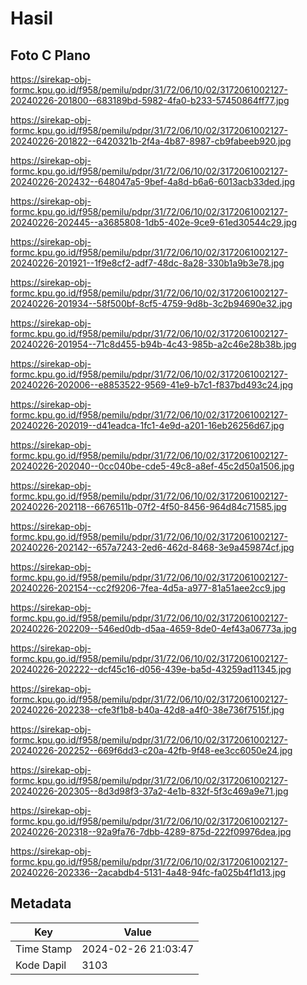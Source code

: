 # Hasil

## Foto C Plano

https://sirekap-obj-formc.kpu.go.id/f958/pemilu/pdpr/31/72/06/10/02/3172061002127-20240226-201800--683189bd-5982-4fa0-b233-57450864ff77.jpg

https://sirekap-obj-formc.kpu.go.id/f958/pemilu/pdpr/31/72/06/10/02/3172061002127-20240226-201822--6420321b-2f4a-4b87-8987-cb9fabeeb920.jpg

https://sirekap-obj-formc.kpu.go.id/f958/pemilu/pdpr/31/72/06/10/02/3172061002127-20240226-202432--648047a5-9bef-4a8d-b6a6-6013acb33ded.jpg

https://sirekap-obj-formc.kpu.go.id/f958/pemilu/pdpr/31/72/06/10/02/3172061002127-20240226-202445--a3685808-1db5-402e-9ce9-61ed30544c29.jpg

https://sirekap-obj-formc.kpu.go.id/f958/pemilu/pdpr/31/72/06/10/02/3172061002127-20240226-201921--1f9e8cf2-adf7-48dc-8a28-330b1a9b3e78.jpg

https://sirekap-obj-formc.kpu.go.id/f958/pemilu/pdpr/31/72/06/10/02/3172061002127-20240226-201934--58f500bf-8cf5-4759-9d8b-3c2b94690e32.jpg

https://sirekap-obj-formc.kpu.go.id/f958/pemilu/pdpr/31/72/06/10/02/3172061002127-20240226-201954--71c8d455-b94b-4c43-985b-a2c46e28b38b.jpg

https://sirekap-obj-formc.kpu.go.id/f958/pemilu/pdpr/31/72/06/10/02/3172061002127-20240226-202006--e8853522-9569-41e9-b7c1-f837bd493c24.jpg

https://sirekap-obj-formc.kpu.go.id/f958/pemilu/pdpr/31/72/06/10/02/3172061002127-20240226-202019--d41eadca-1fc1-4e9d-a201-16eb26256d67.jpg

https://sirekap-obj-formc.kpu.go.id/f958/pemilu/pdpr/31/72/06/10/02/3172061002127-20240226-202040--0cc040be-cde5-49c8-a8ef-45c2d50a1506.jpg

https://sirekap-obj-formc.kpu.go.id/f958/pemilu/pdpr/31/72/06/10/02/3172061002127-20240226-202118--6676511b-07f2-4f50-8456-964d84c71585.jpg

https://sirekap-obj-formc.kpu.go.id/f958/pemilu/pdpr/31/72/06/10/02/3172061002127-20240226-202142--657a7243-2ed6-462d-8468-3e9a459874cf.jpg

https://sirekap-obj-formc.kpu.go.id/f958/pemilu/pdpr/31/72/06/10/02/3172061002127-20240226-202154--cc2f9206-7fea-4d5a-a977-81a51aee2cc9.jpg

https://sirekap-obj-formc.kpu.go.id/f958/pemilu/pdpr/31/72/06/10/02/3172061002127-20240226-202209--546ed0db-d5aa-4659-8de0-4ef43a06773a.jpg

https://sirekap-obj-formc.kpu.go.id/f958/pemilu/pdpr/31/72/06/10/02/3172061002127-20240226-202222--dcf45c16-d056-439e-ba5d-43259ad11345.jpg

https://sirekap-obj-formc.kpu.go.id/f958/pemilu/pdpr/31/72/06/10/02/3172061002127-20240226-202238--cfe3f1b8-b40a-42d8-a4f0-38e736f7515f.jpg

https://sirekap-obj-formc.kpu.go.id/f958/pemilu/pdpr/31/72/06/10/02/3172061002127-20240226-202252--669f6dd3-c20a-42fb-9f48-ee3cc6050e24.jpg

https://sirekap-obj-formc.kpu.go.id/f958/pemilu/pdpr/31/72/06/10/02/3172061002127-20240226-202305--8d3d98f3-37a2-4e1b-832f-5f3c469a9e71.jpg

https://sirekap-obj-formc.kpu.go.id/f958/pemilu/pdpr/31/72/06/10/02/3172061002127-20240226-202318--92a9fa76-7dbb-4289-875d-222f09976dea.jpg

https://sirekap-obj-formc.kpu.go.id/f958/pemilu/pdpr/31/72/06/10/02/3172061002127-20240226-202336--2acabdb4-5131-4a48-94fc-fa025b4f1d13.jpg


## Metadata

| Key        | Value               |
| ---------- | ------------------- |
| Time Stamp | 2024-02-26 21:03:47 |
| Kode Dapil | 3103                |



